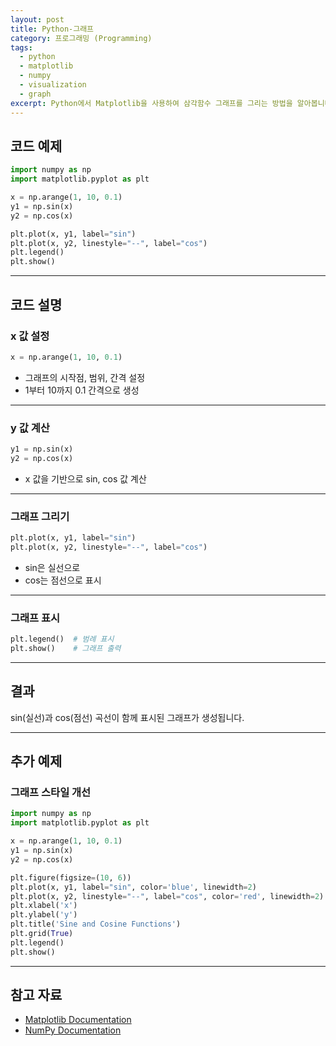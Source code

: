 ```yaml
---
layout: post
title: Python-그래프
category: 프로그래밍 (Programming)
tags:
  - python
  - matplotlib
  - numpy
  - visualization
  - graph
excerpt: Python에서 Matplotlib을 사용하여 삼각함수 그래프를 그리는 방법을 알아봅니다.
---
```


## 코드 예제

```python
import numpy as np
import matplotlib.pyplot as plt

x = np.arange(1, 10, 0.1)
y1 = np.sin(x)
y2 = np.cos(x)

plt.plot(x, y1, label="sin")
plt.plot(x, y2, linestyle="--", label="cos")
plt.legend()
plt.show()
```

---

## 코드 설명

### x 값 설정

```python
x = np.arange(1, 10, 0.1)
```

- 그래프의 시작점, 범위, 간격 설정
- 1부터 10까지 0.1 간격으로 생성

---

### y 값 계산

```python
y1 = np.sin(x)
y2 = np.cos(x)
```

- x 값을 기반으로 sin, cos 값 계산

---

### 그래프 그리기

```python
plt.plot(x, y1, label="sin")
plt.plot(x, y2, linestyle="--", label="cos")
```

- sin은 실선으로
- cos는 점선으로 표시

---

### 그래프 표시

```python
plt.legend()  # 범례 표시
plt.show()    # 그래프 출력
```

---

## 결과

sin(실선)과 cos(점선) 곡선이 함께 표시된 그래프가 생성됩니다.

---

## 추가 예제

### 그래프 스타일 개선

```python
import numpy as np
import matplotlib.pyplot as plt

x = np.arange(1, 10, 0.1)
y1 = np.sin(x)
y2 = np.cos(x)

plt.figure(figsize=(10, 6))
plt.plot(x, y1, label="sin", color='blue', linewidth=2)
plt.plot(x, y2, linestyle="--", label="cos", color='red', linewidth=2)
plt.xlabel('x')
plt.ylabel('y')
plt.title('Sine and Cosine Functions')
plt.grid(True)
plt.legend()
plt.show()
```

---

## 참고 자료

- [Matplotlib Documentation](https://matplotlib.org/stable/contents.html)
- [NumPy Documentation](https://numpy.org/doc/)
